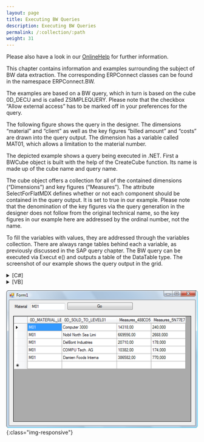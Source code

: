 ```yaml
---
layout: page
title: Executing BW Queries
description: Executing BW Queries
permalink: /:collection/:path
weight: 31
---
```


Please also have a look in our [OnlineHelp](https://help.theobald-software.com/en/) for further information.

This chapter contains information and examples surrounding the subject of BW data extraction. The corresponding ERPConnect classes can be found in the namespace ERPConnect.BW.

The examples are based on a BW query, which in turn is based on the cube 0D_DECU and is called ZSIMPLEQUERY. Please note that the checkbox “Allow external access” has to be marked off in your preferences for the query.

The following figure shows the query in the designer. The dimensions “material” and “client” as well as the key figures “billed amount” and “costs” are drawn into the query output. The dimension has a variable called MAT01, which allows a limitation to the material number.

The depicted example shows a query being executed in .NET. First a BWCube object is built with the help of the CreateCube function. Its name is made up of the cube name and query name.

The cube object offers a collection for all of the contained dimensions (“Dimensions”) and key figures (“Measures”). The attribute SelectForFlatMDX defines whether or not each component should be contained in the query output. It is set to true in our example. Please note that the denomination of the key figures via the query generation in the designer does not follow from the original technical name, so the key figures in our example here are addressed by the ordinal number, not the name.

To fill the variables with values, they are addressed through the variables collection. There are always range tables behind each a variable, as previously discussed in the SAP query chapter. The BW query can be executed via Execut e() and outputs a table of the DataTable type. The screenshot of our example shows the query output in the grid.

<details>
<summary>[C#]</summary>
{% highlight csharp %}
private void Go_Click(object sender, System.EventArgs e)
{
    R3Connection con = new R3Connection();
    if (!con.AskUserAndOpen(true))
        return;
    BWCube query = con.CreateBWCube("0D_DECU/ZSIMPLEQUERY");
  
    query.Dimensions["0D_MATERIAL"].SelectForFlatMDX = true;
    query.Dimensions["0D_SOLD_TO"].SelectForFlatMDX = true;
  
    query.Measures[0].SelectForFlatMDX = true;
    query.Measures[1].SelectForFlatMDX = true;
  
    query.Variables["MAT01"].SingleRange.LowValue = this.txtMatNr.Text;
  
    this.dataGrid1.DataSource = query.Execut e();
}
{% endhighlight %}
</details>

<details>
<summary>[VB]</summary>
{% highlight visualbasic %}
Private Sub Go_Click(ByVal sender As Object, ByVal e As System.EventArgs)
        Dim con As R3Connection = New R3Connection
        If Not con.AskUserAndOpen(true) Then
            Return
        End If
  
        Dim query As BWCube = con.CreateBWCube("0D_DECU/ZSIMPLEQUERY")
  
        query.Dimensions("0D_MATERIAL").SelectForFlatMDX = true
        query.Dimensions("0D_SOLD_TO").SelectForFlatMDX = true
  
        query.Measures(0).SelectForFlatMDX = true
        query.Measures(1).SelectForFlatMDX = true
  
        query.Variables("MAT01").SingleRange.LowValue = Me.txtMatNr.Text
  
        Me.dataGrid1.DataSource = query.Execut e
  
    End Sub
{% endhighlight %}
</details>

![BWQueryImGrid](/img/contents/BWQueryImGrid.png){:class="img-responsive"}
